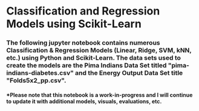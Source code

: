 # Classification and Regression Models using Scikit-Learn

### The following jupyter notebook contains numerous Classification & Regression Models (Linear, Ridge, SVM, kNN, etc.) using Python and Scikit-Learn. The data sets used to create the models are the Pima Indians Data Set titled "pima-indians-diabetes.csv" and the Energy Output Data Set title "Folds5x2_pp.csv".

#### *Please note that this notebook is a work-in-progress and I will continue to update it with additional models, visuals, evaluations, etc.
